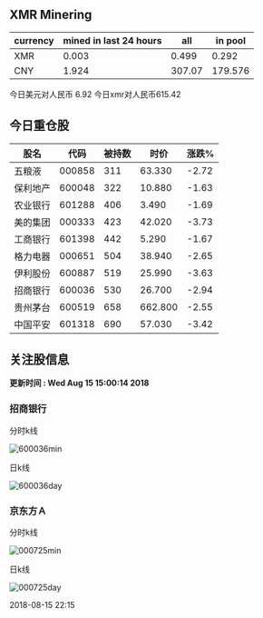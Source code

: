 ## XMR Minering

|currency|mined in last 24 hours|all|in pool|
|---|---|---|---|
|XMR|0.003|0.499|0.292|
|CNY|1.924|307.07|179.576|

今日美元对人民币 6.92	今日xmr对人民币615.42


## 今日重仓股 

|股名|代码|被持数|时价|涨跌%|
|---|---|---|---|---|
|五粮液|000858|311|63.330|-2.72|
|保利地产|600048|322|10.880|-1.63|
|农业银行|601288|406|3.490|-1.69|
|美的集团|000333|423|42.020|-3.73|
|工商银行|601398|442|5.290|-1.67|
|格力电器|000651|504|38.940|-2.65|
|伊利股份|600887|519|25.990|-3.63|
|招商银行|600036|530|26.700|-2.94|
|贵州茅台|600519|658|662.800|-2.55|
|中国平安|601318|690|57.030|-3.42|

## 关注股信息
**更新时间 : Wed Aug 15 15:00:14 2018**
### 招商银行 
分时k线

![600036min](http://image.sinajs.cn/newchart/min/n/sh600036.gif)

日k线

![600036day](http://image.sinajs.cn/newchart/daily/n/sh600036.gif)

### 京东方Ａ 
分时k线

![000725min](http://image.sinajs.cn/newchart/min/n/sz000725.gif)

日k线

![000725day](http://image.sinajs.cn/newchart/daily/n/sz000725.gif)

2018-08-15 22:15